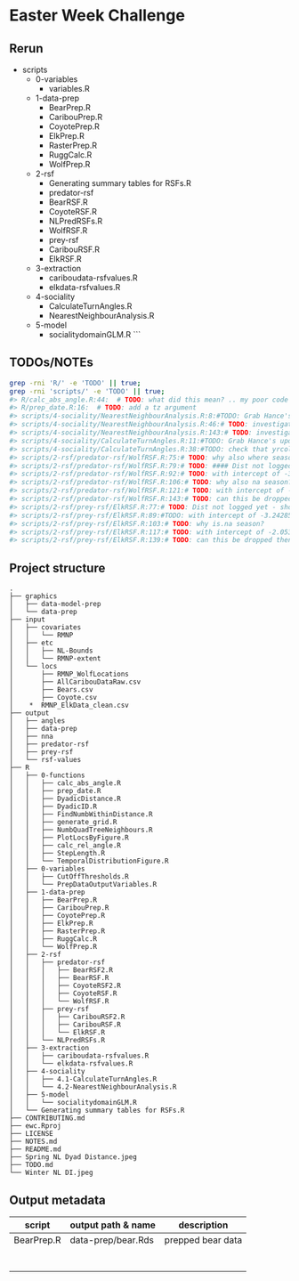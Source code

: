 
<!-- README.md is generated from README.Rmd. Please edit that file -->

# Easter Week Challenge

## Rerun

  - scripts
      - 0-variables
          - variables.R
      - 1-data-prep
          - BearPrep.R
          - CaribouPrep.R
          - CoyotePrep.R
          - ElkPrep.R
          - RasterPrep.R
          - RuggCalc.R
          - WolfPrep.R
      - 2-rsf
          - Generating summary tables for RSFs.R
          - predator-rsf
          - BearRSF.R
          - CoyoteRSF.R
          - NLPredRSFs.R
          - WolfRSF.R
          - prey-rsf
          - CaribouRSF.R
          - ElkRSF.R
      - 3-extraction
          - cariboudata-rsfvalues.R
          - elkdata-rsfvalues.R
      - 4-sociality
          - CalculateTurnAngles.R
          - NearestNeighbourAnalysis.R
      - 5-model
          - socialitydomainGLM.R \`\`\`

## TODOs/NOTEs

``` bash
grep -rni 'R/' -e 'TODO' || true;
grep -rni 'scripts/' -e 'TODO' || true;
#> R/calc_abs_angle.R:44:  # TODO: what did this mean? .. my poor code commenting
#> R/prep_date.R:16:  # TODO: add a tz argument
#> scripts/4-sociality/NearestNeighbourAnalysis.R:8:#TODO: Grab Hance's updated social metrics from modeling script
#> scripts/4-sociality/NearestNeighbourAnalysis.R:46:# TODO: investigate the both coords and ..coords exist in calling scope data.table error
#> scripts/4-sociality/NearestNeighbourAnalysis.R:143:# TODO: investigate the both coords and ..coords exist in calling scope data.table error
#> scripts/4-sociality/CalculateTurnAngles.R:11:#TODO: Grab Hance's updated social metrics from modeling script
#> scripts/4-sociality/CalculateTurnAngles.R:38:#TODO: check that yrcol is well handled
#> scripts/2-rsf/predator-rsf/WolfRSF.R:75:# TODO: why also where season is NA?
#> scripts/2-rsf/predator-rsf/WolfRSF.R:79:# TODO: #### Dist not logged yet - should it be?
#> scripts/2-rsf/predator-rsf/WolfRSF.R:92:# TODO: with intercept of -3.044340?
#> scripts/2-rsf/predator-rsf/WolfRSF.R:106:# TODO: why also na season?
#> scripts/2-rsf/predator-rsf/WolfRSF.R:121:# TODO: with intercept of -2.711875?
#> scripts/2-rsf/predator-rsf/WolfRSF.R:143:# TODO: can this be dropped then?
#> scripts/2-rsf/prey-rsf/ElkRSF.R:77:# TODO: Dist not logged yet - should it be?
#> scripts/2-rsf/prey-rsf/ElkRSF.R:89:#TODO: with intercept of -3.242852 ?
#> scripts/2-rsf/prey-rsf/ElkRSF.R:103:# TODO: why is.na season?
#> scripts/2-rsf/prey-rsf/ElkRSF.R:117:# TODO: with intercept of -2.053773?
#> scripts/2-rsf/prey-rsf/ElkRSF.R:139:# TODO: can this be dropped then?
```

## Project structure

    .
    ├── graphics
    │   ├── data-model-prep
    │   └── data-prep
    ├── input
    │   ├── covariates
    │   │   └── RMNP
    │   ├── etc
    │   │   ├── NL-Bounds
    │   │   └── RMNP-extent
    │   └── locs
    │       ├── RMNP_WolfLocations
    │       ├── AllCaribouDataRaw.csv
    │       ├── Bears.csv
    │       ├── Coyote.csv
    │    *  RMNP_ElkData_clean.csv
    ├── output
    │   ├── angles
    │   ├── data-prep
    │   ├── nna
    │   ├── predator-rsf
    │   ├── prey-rsf
    │   └── rsf-values
    ├── R
    │   ├── 0-functions
    │   │   ├── calc_abs_angle.R
    │   │   ├── prep_date.R
    │   │   ├── DyadicDistance.R
    │   │   ├── DyadicID.R
    │   │   ├── FindNumbWithinDistance.R
    │   │   ├── generate_grid.R
    │   │   ├── NumbQuadTreeNeighbours.R
    │   │   ├── PlotLocsByFigure.R
    │   │   ├── calc_rel_angle.R
    │   │   ├── StepLength.R
    │   │   └── TemporalDistributionFigure.R
    │   ├── 0-variables
    │   │   ├── CutOffThresholds.R
    │   │   └── PrepDataOutputVariables.R
    │   ├── 1-data-prep
    │   │   ├── BearPrep.R
    │   │   ├── CaribouPrep.R
    │   │   ├── CoyotePrep.R
    │   │   ├── ElkPrep.R
    │   │   ├── RasterPrep.R
    │   │   ├── RuggCalc.R
    │   │   └── WolfPrep.R
    │   ├── 2-rsf
    │   │   ├── predator-rsf
    │   │   │   ├── BearRSF2.R
    │   │   │   ├── BearRSF.R
    │   │   │   ├── CoyoteRSF2.R
    │   │   │   ├── CoyoteRSF.R
    │   │   │   └── WolfRSF.R
    │   │   ├── prey-rsf
    │   │   │   ├── CaribouRSF2.R
    │   │   │   ├── CaribouRSF.R
    │   │   │   └── ElkRSF.R
    │   │   └── NLPredRSFs.R
    │   ├── 3-extraction
    │   │   ├── cariboudata-rsfvalues.R
    │   │   └── elkdata-rsfvalues.R
    │   ├── 4-sociality
    │   │   ├── 4.1-CalculateTurnAngles.R
    │   │   └── 4.2-NearestNeighbourAnalysis.R
    │   ├── 5-model
    │   │   └── socialitydomainGLM.R
    │   └── Generating summary tables for RSFs.R
    ├── CONTRIBUTING.md
    ├── ewc.Rproj
    ├── LICENSE
    ├── NOTES.md
    ├── README.md
    ├── Spring NL Dyad Distance.jpeg
    ├── TODO.md
    └── Winter NL DI.jpeg

## Output metadata

| script     | output path & name | description       |
| ---------- | ------------------ | ----------------- |
| BearPrep.R | data-prep/bear.Rds | prepped bear data |
|            |                    |                   |
|            |                    |                   |
|            |                    |                   |
|            |                    |                   |
|            |                    |                   |
|            |                    |                   |
|            |                    |                   |
